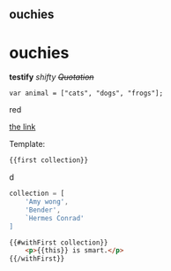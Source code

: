 ## ouchies ##
# ouchies #

**testify**
*shifty*
~~_Quotation_~~
```
var animal = ["cats", "dogs", "frogs"];
```

red


[the link](thelinkadress.com)

Template:

```html
{{first collection}}
```

d

```javascript
collection = [
    'Amy wong',
    'Bender',
    `Hermes Conrad'
]
```

```html
{{#withFirst collection}}
    <p>{{this}} is smart.</p>
{{/withFirst}}
```
